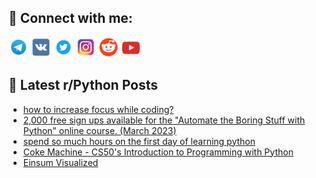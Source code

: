 ## 🔎 Connect with me:
[<img src="https://github.com/bullbesh/bullbesh/blob/main/images/Telegram.png" width="32" height="32" />](https://t.me/bullbesh)
[<img src="https://github.com/bullbesh/bullbesh/blob/main/images/VK.png" width="32" height="32" />](https://vk.com/bullbesh)
[<img src="https://github.com/bullbesh/bullbesh/blob/main/images/Twitter.png" width="32" height="32" />](https://twitter.com/bullbesh1)
[<img src="https://github.com/bullbesh/bullbesh/blob/main/images/Instagram.png" width="32" height="32" />](https://www.instagram.com/bullbesh)
[<img src="https://github.com/bullbesh/bullbesh/blob/main/images/Reddit.png" width="32" height="32" />](https://www.reddit.com/user/bullbesh)
[<img src="https://github.com/bullbesh/bullbesh/blob/main/images/YouTube.png" width="32" height="32" />](https://www.youtube.com/channel/UCtfjRs6uzgq5mfm8S06WTcg)

## 📕 Latest r/Python Posts
<!-- BLOG-POST-LIST:START -->
- [how to increase focus while coding?](https://www.reddit.com/r/Python/comments/11fb0k4/how_to_increase_focus_while_coding/)
- [2,000 free sign ups available for the &quot;Automate the Boring Stuff with Python&quot; online course. &lpar;March 2023&rpar;](https://www.reddit.com/r/Python/comments/11fanbv/2000_free_sign_ups_available_for_the_automate_the/)
- [spend so much hours on the first day of learning python](https://www.reddit.com/r/Python/comments/11f8uhe/spend_so_much_hours_on_the_first_day_of_learning/)
- [Coke Machine - CS50&#39;s Introduction to Programming with Python](https://www.reddit.com/r/Python/comments/11f7m8r/coke_machine_cs50s_introduction_to_programming/)
- [Einsum Visualized](https://www.reddit.com/r/Python/comments/11f71o9/einsum_visualized/)
<!-- BLOG-POST-LIST:END -->
